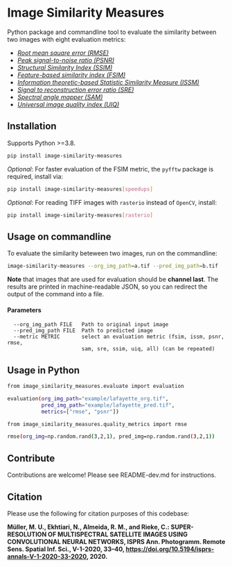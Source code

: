 # Image Similarity Measures

Python package and commandline tool to evaluate the similarity between two images with eight evaluation metrics:

 * <i><a href="https://en.wikipedia.org/wiki/Root-mean-square_deviation">Root mean square error (RMSE)</a></i>
 * <i><a href="https://en.wikipedia.org/wiki/Peak_signal-to-noise_ratio">Peak signal-to-noise ratio (PSNR)</a></i>
 * <i><a href="https://en.wikipedia.org/wiki/Structural_similarity">Structural Similarity Index (SSIM)</a></i>
 * <i><a href="https://www4.comp.polyu.edu.hk/~cslzhang/IQA/TIP_IQA_FSIM.pdf">Feature-based similarity index (FSIM)</a></i>
 * <i><a href="https://www.tandfonline.com/doi/full/10.1080/22797254.2019.1628617">Information theoretic-based Statistic Similarity Measure (ISSM)</a></i>
 * <i><a href="https://www.sciencedirect.com/science/article/abs/pii/S0924271618302636">Signal to reconstruction error ratio (SRE)</a></i>
 * <i><a href="https://ntrs.nasa.gov/citations/19940012238">Spectral angle mapper (SAM)</a></i>
 * <i><a href="https://ece.uwaterloo.ca/~z70wang/publications/quality_2c.pdf">Universal image quality index (UIQ)</a></i>

## Installation

Supports Python >=3.8.

```bash
pip install image-similarity-measures
```

*Optional*: For faster evaluation of the FSIM metric, the `pyfftw` package is required, install via:

```bash
pip install image-similarity-measures[speedups]
```

*Optional*: For reading TIFF images with `rasterio` instead of `OpenCV`, install:

```bash
pip install image-similarity-measures[rasterio]
```


## Usage on commandline

To evaluate the similarity beteween two images, run on the commandline:

```bash
image-similarity-measures --org_img_path=a.tif --pred_img_path=b.tif
```

**Note** that images that are used for evaluation should be **channel last**. The results are printed in 
machine-readable JSON, so you can redirect the output of the command into a file.

#### Parameters
```
  --org_img_path FILE   Path to original input image
  --pred_img_path FILE  Path to predicted image
  --metric METRIC       select an evaluation metric (fsim, issm, psnr, rmse,
                        sam, sre, ssim, uiq, all) (can be repeated)
```

## Usage in Python

```bash
from image_similarity_measures.evaluate import evaluation

evaluation(org_img_path="example/lafayette_org.tif", 
           pred_img_path="example/lafayette_pred.tif", 
           metrics=["rmse", "psnr"])
```

```bash
from image_similarity_measures.quality_metrics import rmse

rmse(org_img=np.random.rand(3,2,1), pred_img=np.random.rand(3,2,1))
```

## Contribute

Contributions are welcome! Please see README-dev.md for instructions.


## Citation
Please use the following for citation purposes of this codebase:

<strong>Müller, M. U., Ekhtiari, N., Almeida, R. M., and Rieke, C.: SUPER-RESOLUTION OF MULTISPECTRAL
SATELLITE IMAGES USING CONVOLUTIONAL NEURAL NETWORKS, ISPRS Ann. Photogramm. Remote Sens.
Spatial Inf. Sci., V-1-2020, 33–40, https://doi.org/10.5194/isprs-annals-V-1-2020-33-2020, 2020.</strong>
